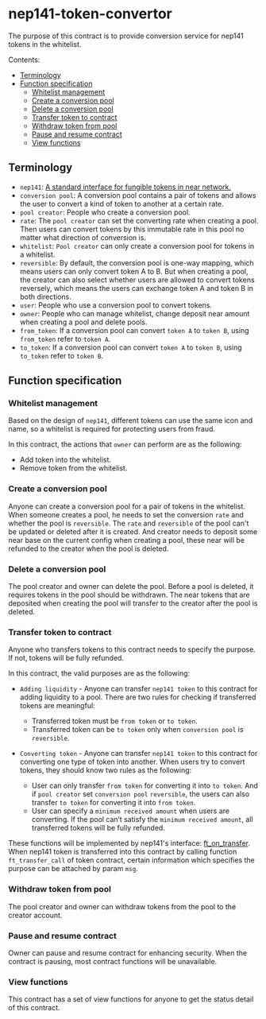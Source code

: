# nep141-token-convertor

The purpose of this contract is to provide conversion service for nep141 tokens in the whitelist.

Contents:

- [Terminology](#terminology)
- [Function specification](#function-specification)
  - [Whitelist management](#Whitelist-management)
  - [Create a conversion pool](#Create-a-conversion-pool)
  - [Delete a conversion pool](#Delete-a-conversion-pool)
  - [Transfer token to contract](#Transfer-token-to-contract)
  - [Withdraw token from pool](#Withdraw-token-from-pool)
  - [Pause and resume contract](#Pause-and-resume-contract)
  - [View functions](#View-functions)

## Terminology

- `nep141`: [A standard interface for fungible tokens in near network.](https://nomicon.io/Standards/FungibleToken/Core)
- `conversion pool`: A conversion pool contains a pair of tokens and allows the user to convert a kind of token to another at a certain rate.
- `pool creator`: People who create a conversion pool.
- `rate`: The `pool creator` can set the converting rate when creating a pool. Then users can convert tokens by this immutable rate in this pool no matter what direction of conversion is.
- `whitelist`: `Pool creator` can only create a conversion pool for tokens in a whitelist.
- `reversible`: By default, the conversion pool is one-way mapping, which means users can only convert token A to B. But when creating a pool, the creator can also select whether users are allowed to convert tokens reversely, which means the users can exchange token A and token B in both directions.
- `user`: People who use a conversion pool to convert tokens.
- `owner`: People who can manage whitelist, change deposit near amount when creating a pool and delete pools.
- `from_token`: If a conversion pool can convert `token A` to `token B`, using `from_token` refer to `token A`.
- `to_token`: If a conversion pool can convert `token A` to `token B`, using `to_token` refer to `token B`.

## Function specification

### Whitelist management

Based on the design of `nep141`, different tokens can use the same icon and name, so a whitelist is required for protecting users from fraud.

In this contract, the actions that `owner` can perform are as the following:

- Add token into the whitelist.
- Remove token from the whitelist.

### Create a conversion pool

Anyone can create a conversion pool for a pair of tokens in the whitelist. When someone creates a pool, he needs to set the conversion `rate` and whether the pool is `reversible`. The `rate` and `reversible` of the pool can't be updated or deleted after it is created. And creator needs to deposit some near base on the current config when creating a pool, these near will be refunded to the creator when the pool is deleted.

### Delete a conversion pool

The pool creator and owner can delete the pool. Before a pool is deleted, it requires tokens in the pool should be  withdrawn. The near tokens that are deposited when creating the pool will transfer to the creator after the pool is deleted.

### Transfer token to contract

Anyone who transfers tokens to this contract needs to specify the purpose. If not, tokens will be fully refunded.

In this contract, the valid purposes are as the following:

- `Adding liquidity` - Anyone can transfer `nep141 token` to this contract for adding liquidity to a pool. There are two rules for checking if transferred tokens are meaningful:

  - Transferred token must be `from token` or `to token`.
  - Transferred token can be `to token` only when `conversion pool` is `reversible`.
- `Converting token` - Anyone can transfer `nep141 token` to this contract for converting one type of token into another. When users try to convert tokens, they should know two rules as the following:

  - User can only transfer `from token` for converting it into `to token`. And if `pool creator` set `conversion pool` `reversible`, the users can also transfer `to token` for converting it into `from token`.

  * User can specify a `minimum received amount` when users are converting. If the pool can’t satisfy the `minimum received amount`, all transferred tokens will be fully refunded.

These functions will be implemented by nep141's interface: [ft_on_transfer](https://nomicon.io/Standards/FungibleToken/Core#reference-level-explanation). When nep141 token is transferred into this contract by calling function `ft_transfer_call` of token contract, certain information which specifies the purpose can be attached by param `msg`.

### Withdraw token from pool

The pool creator and owner can withdraw tokens from the pool to the creator account.

### Pause and resume contract

Owner can pause and resume contract for enhancing security. When the contract is pausing, most contract functions will be unavailable.

### View functions

This contract has a set of view functions for anyone to get the status detail of this contract.
